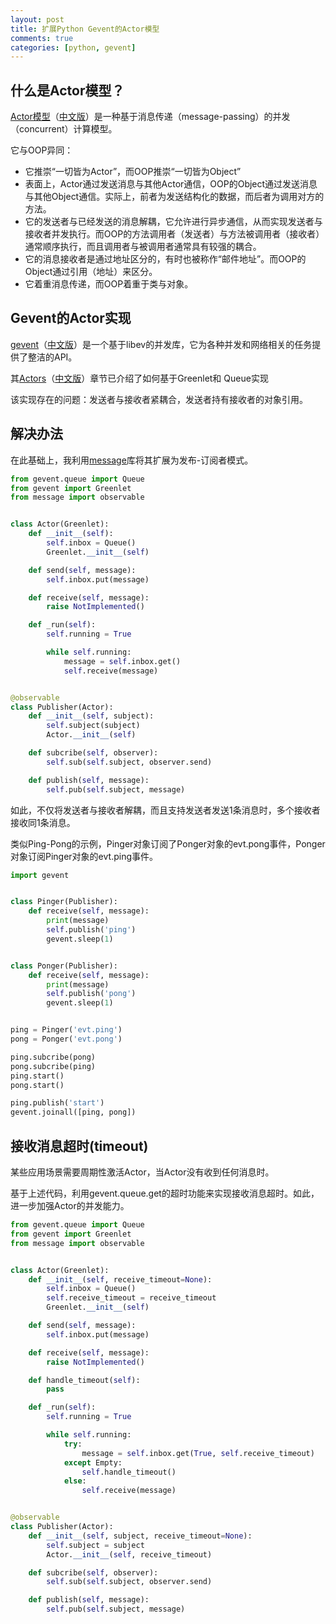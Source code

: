 ```yaml
---
layout: post
title: 扩展Python Gevent的Actor模型
comments: true
categories: [python, gevent]
---
```


## 什么是Actor模型？

[Actor模型](https://en.wikipedia.org/wiki/Actor_model)（[中文版](https://zh.wikipedia.org/wiki/%E5%8F%83%E8%88%87%E8%80%85%E6%A8%A1%E5%BC%8F)）是一种基于消息传递（message-passing）的并发（concurrent）计算模型。

它与OOP异同：

* 它推崇“一切皆为Actor”，而OOP推崇“一切皆为Object”
* 表面上，Actor通过发送消息与其他Actor通信，OOP的Object通过发送消息与其他Object通信。实际上，前者为发送结构化的数据，而后者为调用对方的方法。
* 它的发送者与已经发送的消息解耦，它允许进行异步通信，从而实现发送者与接收者并发执行。而OOP的方法调用者（发送者）与方法被调用者（接收者）通常顺序执行，而且调用者与被调用者通常具有较强的耦合。
* 它的消息接收者是通过地址区分的，有时也被称作“邮件地址”。而OOP的Object通过引用（地址）来区分。
* 它着重消息传递，而OOP着重于类与对象。

## Gevent的Actor实现

[gevent](http://sdiehl.github.io/gevent-tutorial/)（[中文版](http://xlambda.com/gevent-tutorial/)）是一个基于libev的并发库，它为各种并发和网络相关的任务提供了整洁的API。

其[Actors](http://sdiehl.github.io/gevent-tutorial/#actors)（[中文版](http://xlambda.com/gevent-tutorial/#actors)）章节已介绍了如何基于Greenlet和 Queue实现

该实现存在的问题：发送者与接收者紧耦合，发送者持有接收者的对象引用。

## 解决办法

在此基础上，我利用[message](http://blog.csdn.net/gzlaiyonghao/article/details/7215315)库将其扩展为发布-订阅者模式。

```python
from gevent.queue import Queue
from gevent import Greenlet
from message import observable


class Actor(Greenlet):
    def __init__(self):
        self.inbox = Queue()
        Greenlet.__init__(self)

    def send(self, message):
        self.inbox.put(message)

    def receive(self, message):
        raise NotImplemented()

    def _run(self):
        self.running = True

        while self.running:
            message = self.inbox.get()
            self.receive(message)


@observable
class Publisher(Actor):
    def __init__(self, subject):
        self.subject(subject)
        Actor.__init__(self)

    def subcribe(self, observer):
        self.sub(self.subject, observer.send)

    def publish(self, message):
        self.pub(self.subject, message)
```

如此，不仅将发送者与接收者解耦，而且支持发送者发送1条消息时，多个接收者接收同1条消息。

类似Ping-Pong的示例，Pinger对象订阅了Ponger对象的evt.pong事件，Ponger对象订阅Pinger对象的evt.ping事件。

```python
import gevent


class Pinger(Publisher):
    def receive(self, message):
        print(message)
        self.publish('ping')
        gevent.sleep(1)


class Ponger(Publisher):
    def receive(self, message):
        print(message)
        self.publish('pong')
        gevent.sleep(1)


ping = Pinger('evt.ping')
pong = Ponger('evt.pong')

ping.subcribe(pong)
pong.subcribe(ping)
ping.start()
pong.start()

ping.publish('start')
gevent.joinall([ping, pong])
```

## 接收消息超时(timeout)

某些应用场景需要周期性激活Actor，当Actor没有收到任何消息时。

基于上述代码，利用gevent.queue.get的超时功能来实现接收消息超时。如此，进一步加强Actor的并发能力。

```python
from gevent.queue import Queue
from gevent import Greenlet
from message import observable


class Actor(Greenlet):
    def __init__(self, receive_timeout=None):
        self.inbox = Queue()
        self.receive_timeout = receive_timeout
        Greenlet.__init__(self)

    def send(self, message):
        self.inbox.put(message)

    def receive(self, message):
        raise NotImplemented()

    def handle_timeout(self):
        pass

    def _run(self):
        self.running = True

        while self.running:
            try:
                message = self.inbox.get(True, self.receive_timeout)
            except Empty:
                self.handle_timeout()
            else:
                self.receive(message)


@observable
class Publisher(Actor):
    def __init__(self, subject, receive_timeout=None):
        self.subject = subject
        Actor.__init__(self, receive_timeout)

    def subcribe(self, observer):
        self.sub(self.subject, observer.send)

    def publish(self, message):
        self.pub(self.subject, message)
```
